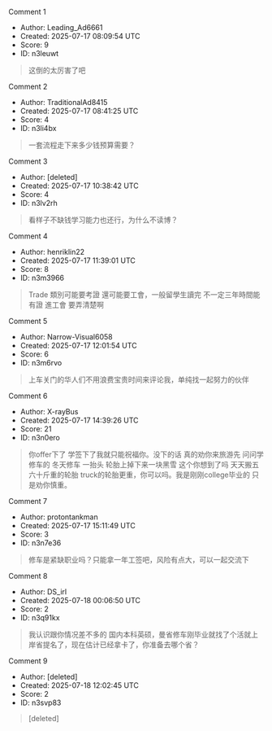 Comment 1

- Author: Leading_Ad6661
- Created: 2025-07-17 08:09:54 UTC
- Score: 9
- ID: n3leuwt

> 这倒的太厉害了吧

Comment 2

- Author: TraditionalAd8415
- Created: 2025-07-17 08:41:25 UTC
- Score: 4
- ID: n3li4bx

> 一套流程走下来多少钱预算需要？

Comment 3

- Author: [deleted]
- Created: 2025-07-17 10:38:42 UTC
- Score: 4
- ID: n3lv2rh

> 看样子不缺钱学习能力也还行，为什么不读博？

Comment 4

- Author: henriklin22
- Created: 2025-07-17 11:39:01 UTC
- Score: 8
- ID: n3m3966

> Trade 類別可能要考證 還可能要工會，一般留學生讀完 不一定三年時間能有證 進工會 要弄清楚啊

Comment 5

- Author: Narrow-Visual6058
- Created: 2025-07-17 12:01:54 UTC
- Score: 6
- ID: n3m6rvo

> 上车关门的华人们不用浪费宝贵时间来评论我，单纯找一起努力的伙伴

Comment 6

- Author: X-rayBus
- Created: 2025-07-17 14:39:26 UTC
- Score: 21
- ID: n3n0ero

> 你offer下了 学签下了我就只能祝福你。没下的话 真的劝你来旅游先 问问学修车的 冬天修车 一抬头 轮胎上掉下来一块黑雪 这个你想到了吗 天天搬五六十斤重的轮胎 truck的轮胎更重，你可以吗。我是刚刚college毕业的 只是劝你慎重。

Comment 7

- Author: protontankman
- Created: 2025-07-17 15:11:49 UTC
- Score: 3
- ID: n3n7e36

> 修车是紧缺职业吗？只能拿一年工签吧，风险有点大，可以一起交流下

Comment 8

- Author: DS_irl
- Created: 2025-07-18 00:06:50 UTC
- Score: 2
- ID: n3q91kx

> 我认识跟你情况差不多的 国内本科英硕，曼省修车刚毕业就找了个活就上岸省提名了，现在估计已经拿卡了，你准备去哪个省？

Comment 9

- Author: [deleted]
- Created: 2025-07-18 12:02:45 UTC
- Score: 2
- ID: n3svp83

> [deleted]
